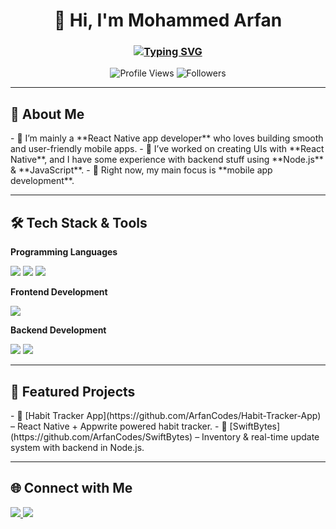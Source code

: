 <h1 align="center">👋 Hi, I'm Mohammed Arfan</h1>
<h3 align="center">
  <a href="#"><img src="https://readme-typing-svg.demolab.com?font=Fira+Code&size=24&duration=3000&pause=500&color=00F7FF&width=450&lines=React+Native+App+Developer;Mobile+App+Enthusiast" alt="Typing SVG"></a>
</h3>

<p align="center">
  <img src="https://komarev.com/ghpvc/?username=ArfanCodes&label=Profile%20Views&color=blue&style=flat-square" alt="Profile Views" /> 
  <img src="https://img.shields.io/github/followers/ArfanCodes?label=Followers&style=flat-square&color=blue" alt="Followers" />
</p>

---

## 🧠 About Me
<div>
- 🚀 I’m mainly a **React Native app developer** who loves building smooth and user-friendly mobile apps.  
- 📱 I’ve worked on creating UIs with **React Native**, and I have some experience with backend stuff using **Node.js** & **JavaScript**.  
- 🌱 Right now, my main focus is **mobile app development**.
</div>

---

## 🛠 Tech Stack & Tools

**Programming Languages**  
<div>
<img src="https://img.shields.io/badge/C++-00599C?style=for-the-badge&logo=cplusplus&logoColor=white" />
<img src="https://img.shields.io/badge/Java-ED8B00?style=for-the-badge&logo=java&logoColor=white" />
<img src="https://img.shields.io/badge/JavaScript-F7DF1E?style=for-the-badge&logo=javascript&logoColor=black" />
</div>

**Frontend Development**  
<div>
<img src="https://img.shields.io/badge/React_Native-61DAFB?style=for-the-badge&logo=react&logoColor=black" />
</div>

**Backend Development**  
<div>
<img src="https://img.shields.io/badge/Node.js-339933?style=for-the-badge&logo=nodedotjs&logoColor=white" />
<img src="https://img.shields.io/badge/Express.js-000000?style=for-the-badge&logo=express&logoColor=white" />
</div>

---

## 🚀 Featured Projects
<div>
- 🔹 [Habit Tracker App](https://github.com/ArfanCodes/Habit-Tracker-App) – React Native + Appwrite powered habit tracker.  
- 🔹 [SwiftBytes](https://github.com/ArfanCodes/SwiftBytes) – Inventory & real-time update system with backend in Node.js.  
</div>

---

## 🌐 Connect with Me
<div>
  <a href="https://www.linkedin.com/in/mohammed-arfan-167452171/" target="_blank">
    <img src="https://img.shields.io/badge/LinkedIn-0077B5?style=for-the-badge&logo=linkedin&logoColor=white" />
  </a>
  <a href="https://www.instagram.com/Arfaan.3/" target="_blank">
    <img src="https://img.shields.io/badge/Instagram-E4405F?style=for-the-badge&logo=instagram&logoColor=white" />
  </a>
</div>
